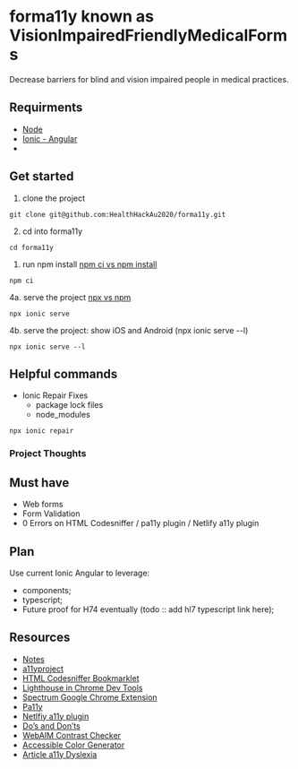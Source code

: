 # forma11y known as VisionImpairedFriendlyMedicalForms
Decrease barriers for blind and vision impaired people in medical practices. 

## Requirments
- [Node](https://nodejs.org/en/)
- [Ionic - Angular](https://ionicframework.com/docs/)
- 

## Get started
1. clone the project
```
git clone git@github.com:HealthHackAu2020/forma11y.git
```
2. cd into forma11y
```
cd forma11y
```
1. run npm install [npm ci vs npm install](https://medium.com/better-programming/npm-ci-vs-npm-install-which-should-you-use-in-your-node-js-projects-51e07cb71e26)
```
npm ci

```
4a. serve the project [npx vs npm](https://www.freecodecamp.org/news/npm-vs-npx-whats-the-difference/)
``` 
npx ionic serve
```
4b. serve the project: show iOS and Android (npx ionic serve --l)
```
npx ionic serve --l
```

## Helpful commands

- Ionic Repair Fixes
  - package lock files
  - node_modules
``` 
npx ionic repair
```

### Project Thoughts
## Must have
- Web forms
- Form Validation
- 0 Errors on HTML Codesniffer / pa11y plugin / Netlify a11y plugin


## Plan
Use current Ionic Angular to leverage:
- components;
- typescript;
- Future proof for H74 eventually (todo :: add hl7 typescript link here);

## Resources
- [Notes](https://docs.google.com/document/d/1VDXm7wYrZo-NQRr53VmZmT3MpEQXoVJKYoRbQAu1Iec/edit)
- [a11yproject](https://www.a11yproject.com/)
- [HTML Codesniffer Bookmarklet](https://marketplace.squiz.net/extensions/html-codesniffer)
- [Lighthouse in Chrome Dev Tools](https://developers.google.com/web/tools/lighthouse)
- [Spectrum Google Chrome Extension](https://chrome.google.com/webstore/detail/spectrum/ofclemegkcmilinpcimpjkfhjfgmhieb?hl=en)
- [Pa11y](https://github.com/pa11y/pa11y)
- [Netlfiy a11y plugin](https://docs.netlify.com/configure-builds/build-plugins/#ui-installation)
- [Do’s and Don’ts](https://github.com/UKHomeOffice/posters/blob/master/accessibility/dos-donts/posters_en-UK/accessibility-posters-set.pdf)
- [WebAIM Contrast Checker](https://webaim.org/resources/contrastchecker/)
- [Accessible Color Generator](https://learnui.design/tools/accessible-color-generator.html)
- [Article a11y Dyslexia](https://uxdesign.cc/web-accessibility-for-people-with-dyslexia-emerging-research-1129129596d3)
